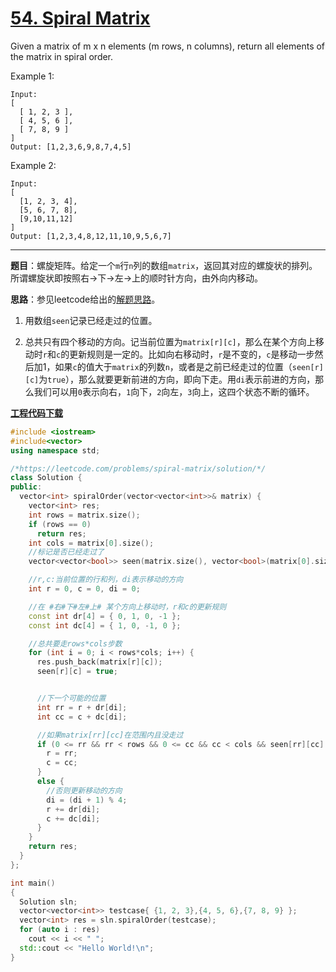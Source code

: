 # [54. Spiral Matrix](https://leetcode.com/problems/spiral-matrix/)

Given a matrix of m x n elements (m rows, n columns), return all elements of the matrix in spiral order.

Example 1:

    Input:
    [
      [ 1, 2, 3 ],
      [ 4, 5, 6 ],
      [ 7, 8, 9 ]
    ]
    Output: [1,2,3,6,9,8,7,4,5]

Example 2:

    Input:
    [
      [1, 2, 3, 4],
      [5, 6, 7, 8],
      [9,10,11,12]
    ]
    Output: [1,2,3,4,8,12,11,10,9,5,6,7]

-----

**题目**：螺旋矩阵。给定一个`m`行`n`列的数组`matrix`，返回其对应的螺旋状的排列。所谓螺旋状即按照右->下->左->上的顺时针方向，由外向内移动。

**思路**：参见leetcode给出的[解题思路](https://leetcode.com/problems/spiral-matrix/solution/)。

1. 用数组`seen`记录已经走过的位置。

2. 总共只有四个移动的方向。记当前位置为`matrix[r][c]`，那么在某个方向上移动时`r`和`c`的更新规则是一定的。比如向右移动时，`r`是不变的，`c`是移动一步然后加1，如果`c`的值大于`matrix`的列数`n`，或者是之前已经走过的位置（`seen[r][c]`为`true`），那么就要更新前进的方向，即向下走。用`di`表示前进的方向，那么我们可以用`0`表示向右，`1`向下，`2`向左，`3`向上，这四个状态不断的循环。

[**工程代码下载**](https://github.com/shenkh/leetcode)

```cpp
#include <iostream>
#include<vector>
using namespace std;

/*https://leetcode.com/problems/spiral-matrix/solution/*/
class Solution {
public:
  vector<int> spiralOrder(vector<vector<int>>& matrix) {
    vector<int> res;
    int rows = matrix.size();
    if (rows == 0)
      return res;
    int cols = matrix[0].size();
    //标记是否已经走过了
    vector<vector<bool>> seen(matrix.size(), vector<bool>(matrix[0].size(), false));

    //r,c:当前位置的行和列，di表示移动的方向
    int r = 0, c = 0, di = 0;

    //在 #右#下#左#上# 某个方向上移动时，r和c的更新规则
    const int dr[4] = { 0, 1, 0, -1 };
    const int dc[4] = { 1, 0, -1, 0 };

    //总共要走rows*cols步数
    for (int i = 0; i < rows*cols; i++) {
      res.push_back(matrix[r][c]);
      seen[r][c] = true;


      //下一个可能的位置
      int rr = r + dr[di];
      int cc = c + dc[di];

      //如果matrix[rr][cc]在范围内且没走过
      if (0 <= rr && rr < rows && 0 <= cc && cc < cols && seen[rr][cc] == false) {
        r = rr;
        c = cc;
      }
      else {
        //否则更新移动的方向
        di = (di + 1) % 4;
        r += dr[di];
        c += dc[di];
      }
    }
    return res;
  }
};

int main()
{
  Solution sln;
  vector<vector<int>> testcase{ {1, 2, 3},{4, 5, 6},{7, 8, 9} };
  vector<int> res = sln.spiralOrder(testcase);
  for (auto i : res)
    cout << i << " ";
  std::cout << "Hello World!\n";
}
```
